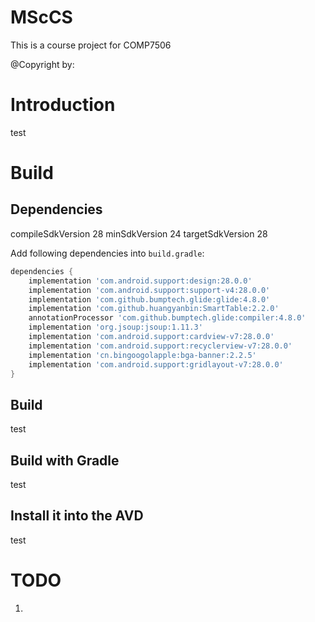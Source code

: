 # MScCS
This is a course project for COMP7506
 
@Copyright by: 
 
 


# Introduction 
test

# Build

## Dependencies
compileSdkVersion 28
minSdkVersion 24
targetSdkVersion 28


Add following dependencies into `build.gradle`:
``` groovy
dependencies {
    implementation 'com.android.support:design:28.0.0'
    implementation 'com.android.support:support-v4:28.0.0'
    implementation 'com.github.bumptech.glide:glide:4.8.0'
    implementation 'com.github.huangyanbin:SmartTable:2.2.0'
    annotationProcessor 'com.github.bumptech.glide:compiler:4.8.0'
    implementation 'org.jsoup:jsoup:1.11.3'
    implementation 'com.android.support:cardview-v7:28.0.0'
    implementation 'com.android.support:recyclerview-v7:28.0.0'
    implementation 'cn.bingoogolapple:bga-banner:2.2.5'
    implementation 'com.android.support:gridlayout-v7:28.0.0'
}
```

## Build
test

## Build with Gradle

test

## Install it into the AVD
test




# TODO

1. 


